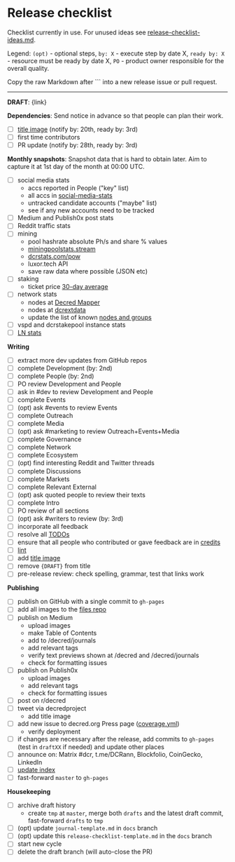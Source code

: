 # Release checklist

Checklist currently in use. For unused ideas see [release-checklist-ideas.md](release-checklist-ideas.md).

Legend: `(opt)` - optional steps, `by: X` - execute step by date X, `ready by: X` - resource must be ready by date X, `PO` - product owner responsible for the overall quality.

Copy the raw Markdown after ``` into a new release issue or pull request.

---

**DRAFT**: {link}

**Dependencies**: Send notice in advance so that people can plan their work.

- [ ] [title image](https://github.com/decred/dcrdesign/issues) (notify by: 20th, ready by: 3rd)
- [ ] first time contributors
- [ ] PR update (notify by: 28th, ready by: 3rd)

**Monthly snapshots**: Snapshot data that is hard to obtain later. Aim to capture it at 1st day of the month at 00:00 UTC.

- [ ] social media stats
  - accs reported in People ("key" list)
  - all accs in [social-media-stats](https://github.com/decredcommunity/social-media-stats)
  - untracked candidate accounts ("maybe" list)
  - see if any new accounts need to be tracked
- [ ] Medium and Publish0x post stats
- [ ] Reddit traffic stats
- [ ] mining
  - pool hashrate absolute Ph/s and share % values
  - [miningpoolstats.stream](https://miningpoolstats.stream/decred)
  - [dcrstats.com/pow](https://dcrstats.com/pow)
  - luxor.tech API
  - save raw data where possible (JSON etc)
- [ ] staking
  - ticket price [30-day average](https://dcrstats.com)
- [ ] network stats
  - nodes at [Decred Mapper](https://nodes.jholdstock.uk/user_agents)
  - nodes at [dcrextdata](https://dcrextdata.planetdecred.org/nodes)
  - update the list of known [nodes and groups](https://github.com/decredcommunity/network-stats/tree/master/nodes)
- [ ] vspd and dcrstakepool instance stats
- [ ] [LN stats](https://ln-map.jholdstock.uk/)

**Writing**

- [ ] extract more dev updates from GitHub repos
- [ ] complete Development (by: 2nd)
- [ ] complete People (by: 2nd)
- [ ] PO review Development and People
- [ ] ask in #dev to review Development and People
- [ ] complete Events
- [ ] (opt) ask #events to review Events
- [ ] complete Outreach
- [ ] complete Media
- [ ] (opt) ask #marketing to review Outreach+Events+Media
- [ ] complete Governance
- [ ] complete Network
- [ ] complete Ecosystem
- [ ] (opt) find interesting Reddit and Twitter threads
- [ ] complete Discussions
- [ ] complete Markets
- [ ] complete Relevant External
- [ ] (opt) ask quoted people to review their texts
- [ ] complete Intro
- [ ] PO review of all sections
- [ ] (opt) ask #writers to review (by: 3rd)
- [ ] incorporate all feedback
- [ ] resolve all [TODOs](https://github.com/xaur/decred-news/blob/docs/guidelines.md#todos)
- [ ] ensure that all people who contributed or gave feedback are in [credits](https://github.com/xaur/decred-news/blob/docs/guidelines.md#how-to-give-credit)
- [ ] [lint](https://github.com/xaur/decred-news/blob/docs/guidelines.md#linting)
- [ ] add [title image](https://github.com/xaur/decred-news/blob/docs/guidelines.md#title-image)
- [ ] remove `{DRAFT}` from title
- [ ] pre-release review: check spelling, grammar, test that links work

**Publishing**

- [ ] publish on GitHub with a single commit to `gh-pages`
- [ ] add all images to the [files repo](https://github.com/xaur/decred-journal-files)
- [ ] publish on Medium
  - upload images
  - make Table of Contents
  - add to /decred/journals
  - add relevant tags
  - verify text previews shown at /decred and /decred/journals
  - check for formatting issues
- [ ] publish on Publish0x
  - upload images
  - add relevant tags
  - check for formatting issues
- [ ] post on r/decred
- [ ] tweet via decredproject
  - add title image
- [ ] add new issue to decred.org Press page ([coverage.yml](https://github.com/decred/dcrweb/blob/master/src/data/press/coverage.yml))
  - verify deployment
- [ ] if changes are necessary after the release, add commits to `gh-pages` (test in `draftXX` if needed) and update other places
- [ ] announce on: Matrix #dcr, t.me/DCRann, Blockfolio, CoinGecko, LinkedIn
- [ ] [update index](https://github.com/xaur/decred-news/blob/docs/guidelines.md#updating-index)
- [ ] fast-forward `master` to `gh-pages`

**Housekeeping**

- [ ] archive draft history
  - create `tmp` at `master`, merge both `drafts` and the latest draft commit, fast-forward `drafts` to `tmp`
- [ ] (opt) update `journal-template.md` in `docs` branch
- [ ] (opt) update this `release-checklist-template.md` in the `docs` branch
- [ ] start new cycle
- [ ] delete the draft branch (will auto-close the PR)
